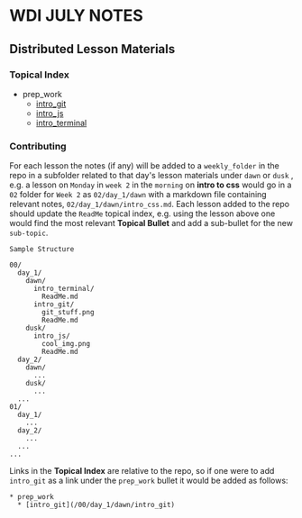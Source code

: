 # WDI JULY NOTES
## Distributed Lesson Materials


###  Topical Index

* prep_work
  * [intro_git](/00/day_1/dawn/intro_git)
  * [intro_js](/00/day_1/dawn/intro_js)
  * [intro_terminal](/00/day_1/dawn/intro_terminal)


### Contributing 

For each lesson the notes (if any) will be added to a `weekly_folder` in the repo in a subfolder related to that day's lesson materials under `dawn` or `dusk` , e.g. a lesson on `Monday` in `week 2` in the `morning` on  **intro to css** would go in a `02` folder for `Week 2` as `02/day_1/dawn` with a markdown file containing relevant notes, `02/day_1/dawn/intro_css.md`. Each lesson added to the repo should update the `ReadMe` topical index, e.g. using the lesson above one would find the most relevant  **Topical Bullet** and add a sub-bullet for the new `sub-topic`.

`Sample Structure`

```
00/
  day_1/
    dawn/
      intro_terminal/
        ReadMe.md
      intro_git/
        git_stuff.png
        ReadMe.md
    dusk/
      intro_js/
        cool_img.png
        ReadMe.md
  day_2/
    dawn/
      ...
    dusk/
      ...
  ...
01/
  day_1/
    ...
  day_2/
    ...
  ...
...

```

Links in the **Topical Index** are relative to the repo, so if one were to add `intro_git` as a link under the `prep_work` bullet it would be added as follows:

```
* prep_work
  * [intro_git](/00/day_1/dawn/intro_git)
```


